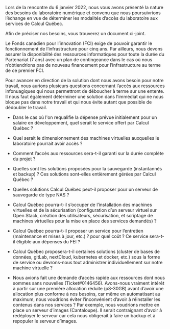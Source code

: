 
Lors de la rencontre du 6 janvier 2022, nous vous avons présenté la nature des besoins du laboratoire numérique et convenu que nous poursuivrions l’échange en vue de déterminer les modalités d’accès du laboratoire aux services de Calcul Québec.

Afin de préciser nos besoins, vous trouverez un document ci-joint.

Le Fonds canadien pour l’innovation (FCI) exige de pouvoir garantir le fonctionnement de l’infrastructure pour cinq ans. Par ailleurs, nous devons assurer la disponibilité des ressources informatiques pour toute la durée du Partenariat (7 ans) avec un plan de contingeance dans le cas où nous n’obtiendrions pas de nouveau financement pour l’infrastructure au terme de ce premier FCI.

Pour avancer en direction de la solution dont nous avons besoin pour notre travail, nous aurions plusieurs questions concernant l’accès aux ressources infonuagiques qui nous permettront de déboucher à terme sur une entente. Il nous faut également déterminer une solution dans l’immédiat qui ne nous bloque pas dans notre travail et qui nous évite autant que possible de dédoubler le travail.

- Dans le cas où l'on requalifie la dépense prévue initialement pour un salaire en développement, quel serait le service offert par Calcul Québec ?

- Quel serait le dimensionnement des machines virtuelles auxquelles le laboratoire pourrait avoir accès ?

- Comment l’accès aux ressources sera-t-il garanti sur la durée complète du projet ?

- Quelles sont les solutions proposées pour la sauvegarde (instantannés et backup) ? Ces solutions sont-elles entièrement gérées par Calcul Québec ?

- Quelles solutions Calcul Québec peut-il proposer pour un serveur de sauvegarde de type NAS ?

- Calcul Québec pourra-t-il s’occuper de l’installation des machines virtuelles et de la sécurisation (configuration d’un serveur virtuel sur Open Stack, création des utilisateurs, sécurisation, et scriptage de machines virtuelles pour la mise en place des services demandés) ? 

- Calcul Québec pourra-t-il proposer un service pour l’entretien (maintenance et mises à jour, etc.) ? pour quel coût ?
Ce service sera-t-il éligible aux dépenses du FEI ? 

- Calcul Québec proposera-t-il certaines solutions (cluster de bases de données, gitLab, nextCloud, kubernetes et docker, etc.) sous la forme de service ou devrons-nous tout administrer individuellement sur notre machine virtuelle ?

- Nous avions fait une demande d’accès rapide aux ressources dont nous sommes sans nouvelles (Ticket#0146456). Avons-nous vraiment intérêt à partir sur une première allocation réduite (p8-30GB) avant d’avoir une allocation plus conforme à nos besoins, car même en automatisant au maximum, nous voudrions éviter l’inconvénient d’avoir à réinstaller les contenus dans nos services ?
Par exemple, nous voudrions mettre en place un serveur d’images (Cantaloupe). Il serait contraignant d’avoir à redéployer le serveur car cela nous obligerait à faire un backup et à repopuler le serveur d’images.  

